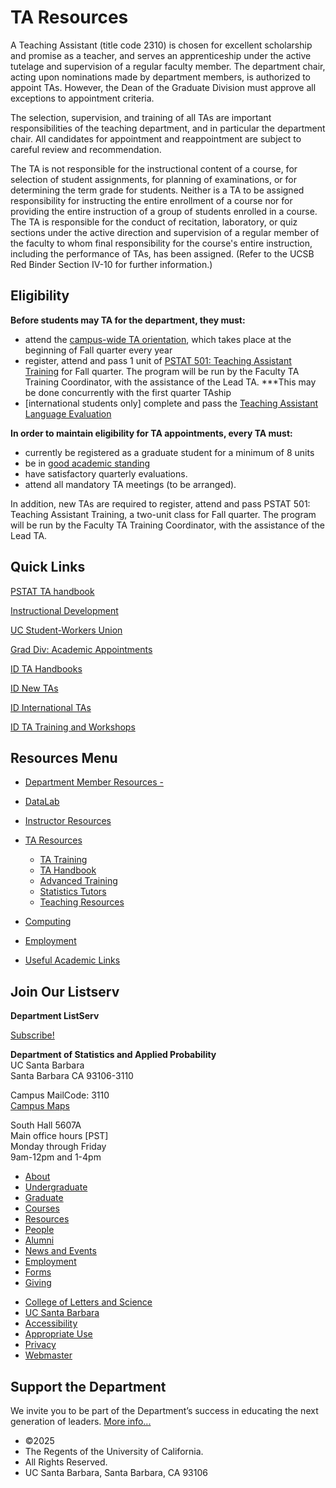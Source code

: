 # TA Resources

A Teaching Assistant (title code 2310) is chosen for excellent scholarship and promise as a teacher, and serves an apprenticeship under the active tutelage and supervision of a regular faculty member. The department chair, acting upon nominations made by department members, is authorized to appoint TAs. However, the Dean of the Graduate Division must approve all exceptions to appointment criteria.

The selection, supervision, and training of all TAs are important responsibilities of the teaching department, and in particular the department chair. All candidates for appointment and reappointment are subject to careful review and recommendation.

The TA is not responsible for the instructional content of a course, for selection of student assignments, for planning of examinations, or for determining the term grade for students. Neither is a TA to be assigned responsibility for instructing the entire enrollment of a course nor for providing the entire instruction of a group of students enrolled in a course. The TA is responsible for the conduct of recitation, laboratory, or quiz sections under the active direction and supervision of a regular member of the faculty to whom final responsibility for the course's entire instruction, including the performance of TAs, has been assigned. (Refer to the UCSB Red Binder Section IV-10 for further information.)

## Eligibility

**Before students may TA for the department, they must:**

- attend the [campus-wide TA orientation](https://gauchospace.ucsb.edu/courses/course/view.php?id=36357&section=0), which takes place at the beginning of Fall quarter every year
- register, attend and pass 1 unit of [PSTAT 501: Teaching Assistant Training](/resources/ta-resources/training) for Fall quarter. The program will be run by the Faculty TA Training Coordinator, with the assistance of the Lead TA. \*\*\*This may be done concurrently with the first quarter TAship
- \[international students only] complete and pass the [Teaching Assistant Language Evaluation](http://www.graddiv.ucsb.edu/admissions/admitted-applicants/admitted-international-students)

**In order to maintain eligibility for TA appointments, every TA must:** 

- currently be registered as a graduate student for a minimum of 8 units
- be in [good academic standing](http://www.graddiv.ucsb.edu/academic/academic-performance#academic-good-standing)
- have satisfactory quarterly evaluations.
- attend all mandatory TA meetings (to be arranged).

In addition, new TAs are required to register, attend and pass PSTAT 501: Teaching Assistant Training, a two-unit class for Fall quarter. The program will be run by the Faculty TA Training Coordinator, with the assistance of the Lead TA.

## Quick Links

[PSTAT TA handbook](https://carter.faculty.pstat.ucsb.edu/TAHandbook/)

[Instructional Development](http://id.ucsb.edu/)

[UC Student-Workers Union](http://www.uaw2865.org/)

[Grad Div: Academic Appointments](https://ext-prod.graddiv.ucsb.edu/academic-appointments)

[ID TA Handbooks](https://id.ucsb.edu/teaching/teaching-handbooks)

[ID New TAs](https://id.ucsb.edu/teaching/ta-training/new-tas)

[ID International TAs](https://id.ucsb.edu/teaching/ta-training/international-tas)

[ID TA Training and Workshops](https://id.ucsb.edu/teaching/ta-training/ta-workshops)

## Resources Menu

- [Department Member Resources -](/resources "Department Member Resources")
- [DataLab](/resources/statlab "DataLab")
- [Instructor Resources](/resources/instructor "Instructor Resources")
- [TA Resources](/resources/ta-resources "TA Resources")
  
  - [TA Training](/resources/ta-resources/training "TA Training")
  - [TA Handbook](/resources/ta-resources/handbook "TA Handbook")
  - [Advanced Training](/resources/ta-resources/advanced "Advanced Training")
  - [Statistics Tutors](/undergrad/tutors "Statistics Tutors")
  - [Teaching Resources](/resources/ta-resources/teach "Teaching Resources")
- [Computing](/resources/computing "Computing")
- [Employment](/about/employment "Employment")
- [Useful Academic Links](/resources/useful "Useful Academic Links")

## Join Our Listserv

**Department ListServ**

[Subscribe!](https://groups.google.com/u/1/a/pstat.ucsb.edu/g/pstat-undergrad?hl=en)

**Department of Statistics and Applied Probability**  
UC Santa Barbara  
Santa Barbara CA 93106-3110

Campus MailCode: 3110  
[Campus Maps](http://www.aw.id.ucsb.edu/maps/)

South Hall 5607A  
Main office hours \[PST]  
Monday through Friday  
9am-12pm and 1-4pm

- [About](/about "About")
- [Undergraduate](/undergrad)
- [Graduate](/graduate)
- [Courses](/courses)
- [Resources](/resources "Resources")
- [People](/people)
- [Alumni](/alumni "Undergraduate Alumni")
- [News and Events](/news)
- [Employment](/about/employment "Employment")
- [Forms](/forms "Forms")
- [Giving](/giving "Giving")

<!--THE END-->

- [College of Letters and Science](http://www.college.ucsb.edu "College of Letters and Science")
- [UC Santa Barbara](http://www.ucsb.edu "UC Santa Barbara")
- [Accessibility](/accessibility "Accessibility")
- [Appropriate Use](http://www.policy.ucsb.edu/terms_of_use/ "Appropriate Use")
- [Privacy](http://www.policy.ucsb.edu/privacy-notification/ "Privacy")
- [Webmaster](mailto:help@pstat.ucsb.edu "Webmaster")

## Support the Department

We invite you to be part of the Department’s success in educating the next generation of leaders. [More info...](/giving)

- ©2025
- The Regents of the University of California.
- All Rights Reserved.
- UC Santa Barbara, Santa Barbara, CA 93106